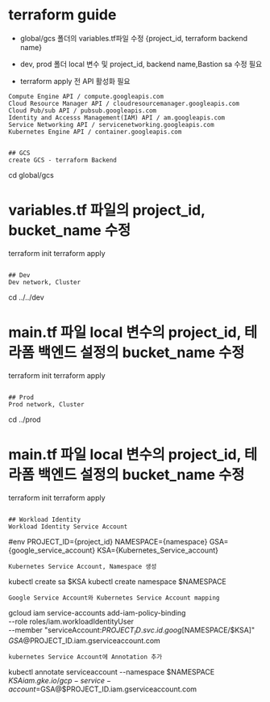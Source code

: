 # terraform guide
* global/gcs 폴더의 variables.tf파일 수정 {project_id, terraform backend name}
* dev, prod 폴더 local 변수 및 project_id, backend name,Bastion sa 수정 필요

* terraform apply 전 API 활성화 필요
```
Compute Engine API / compute.googleapis.com
Cloud Resource Manager API / cloudresourcemanager.googleapis.com
Cloud Pub/sub API / pubsub.googleapis.com
Identity and Accesss Management(IAM) API / am.googleapis.com
Service Networking API / servicenetworking.googleapis.com
Kubernetes Engine API / container.googleapis.com


## GCS
create GCS - terraform Backend

```
cd global/gcs
# variables.tf 파일의 project_id, bucket_name 수정

terraform init
terraform apply
```

## Dev
Dev network, Cluster
```
cd ../../dev
# main.tf 파일 local 변수의 project_id, 테라폼 백엔드 설정의 bucket_name 수정

terraform init
terraform apply
```

## Prod
Prod network, Cluster
```
cd ../prod
# main.tf 파일 local 변수의 project_id, 테라폼 백엔드 설정의 bucket_name 수정

terraform init
terraform apply
```

## Workload Identity
Workload Identity Service Account
```
#env
PROJECT_ID={project_id}
NAMESPACE={namespace}
GSA={google_service_account}
KSA={Kubernetes_Service_account}
```
Kubernetes Service Account, Namespace 생성
```
kubectl create sa $KSA
kubectl create namespace $NAMESPACE
```
Google Service Account와 Kubernetes Service Account mapping
```
gcloud iam service-accounts add-iam-policy-binding \
    --role roles/iam.workloadIdentityUser \
    --member "serviceAccount:$PROJECT_ID.svc.id.goog[$NAMESPACE/$KSA]" $GSA@$PROJECT_ID.iam.gserviceaccount.com
```
kubernetes Service Account에 Annotation 추가
```
kubectl annotate serviceaccount --namespace $NAMESPACE $KSA iam.gke.io/gcp-service-account=$GSA@$PROJECT_ID.iam.gserviceaccount.com
```
